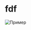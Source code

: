 # fdf
![Пример](https://camo.githubusercontent.com/3f3944a99e9fa130a8f2c43317f11c8ccae09cb920fd627bd50b19b28706df1e/687474703a2f2f692e696d6775722e636f6d2f6c50444c7275382e706e67)
